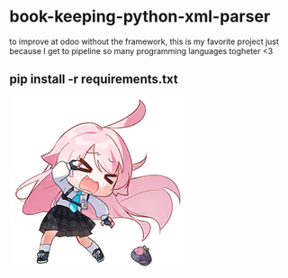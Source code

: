 # book-keeping-python-xml-parser

 to improve at odoo without the framework, this is my favorite project just because I get to pipeline so many programming languages togheter <3

## pip install -r requirements.txt

![A picture of applesauce](/img/bg.png)
